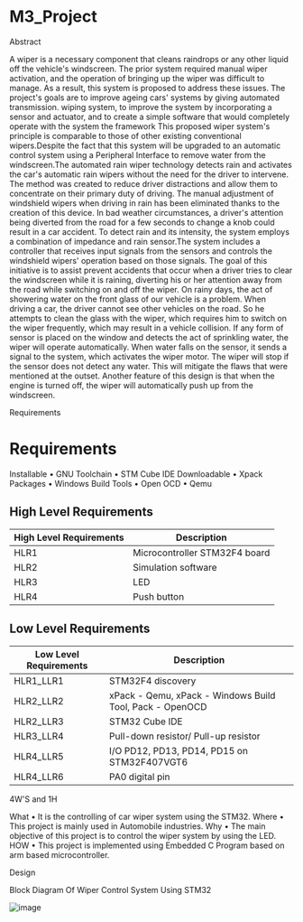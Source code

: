 # M3_Project

Abstract

A wiper is a necessary component that cleans raindrops or any other liquid off the vehicle's windscreen. The prior system required manual wiper activation, and the operation of bringing up the wiper was difficult to manage. As a result, this system is proposed to address these issues. The project's goals are to improve ageing cars' systems by giving automated transmission. wiping system, to improve the system by incorporating a sensor and actuator, and to create a simple software that would completely operate with the system the framework This proposed wiper system's principle is comparable to those of other existing conventional wipers.Despite the fact that this system will be upgraded to an automatic control system using a Peripheral Interface to remove water from the windscreen.The automated rain wiper technology detects rain and activates the car's automatic rain wipers without the need for the driver to intervene. The method was created to reduce driver distractions and allow them to concentrate on their primary duty of driving. The manual adjustment of windshield wipers when driving in rain has been eliminated thanks to the creation of this device. In bad weather circumstances, a driver's attention being diverted from the road for a few seconds to change a knob could result in a car accident. To detect rain and its intensity, the system employs a combination of impedance and rain sensor.The system includes a controller that receives input signals from the sensors and controls the windshield wipers' operation based on those signals. The goal of this initiative is to assist prevent accidents that occur when a driver tries to clear the windscreen while it is raining, diverting his or her attention away from the road while switching on and off the wiper. On rainy days, the act of showering water on the front glass of our vehicle is a problem. When driving a car, the driver cannot see other vehicles on the road. So he attempts to clean the glass with the wiper, which requires him to switch on the wiper frequently, which may result in a vehicle collision. If any form of sensor is placed on the window and detects the act of sprinkling water, the wiper will operate automatically. When water falls on the sensor, it sends a signal to the system, which activates the wiper motor. The wiper will stop if the sensor does not detect any water. This will mitigate the flaws that were mentioned at the outset. Another feature of this design is that when the engine is turned off, the wiper will automatically push up from the windscreen.

Requirements

# Requirements

Installable
•	GNU Toolchain
•	STM Cube IDE
Downloadable
•	Xpack Packages
•	Windows Build Tools
•	Open OCD
•	Qemu

## High Level Requirements
| High Level Requirements  | Description |
| ------------- | ------------- |
| HLR1  | Microcontroller STM32F4 board |
| HLR2  | Simulation software|
| HLR3  | LED |
| HLR4  | Push button |

## Low Level Requirements
| Low Level Requirements	  | Description |
| ------------- | ------------- |
| HLR1_LLR1 | STM32F4 discovery  |
| HLR2_LLR2 | xPack - Qemu, xPack - Windows Build Tool, Pack - OpenOCD |
| HLR2_LLR3 | STM32 Cube IDE |
| HLR3_LLR4 |Pull-down resistor/ Pull-up resistor  | 
| HLR4_LLR5 | I/O PD12, PD13, PD14, PD15 on STM32F407VGT6 |
| HLR4_LLR6 | PA0 digital pin  |

4W'S and 1H

What
•	It is the controlling of car wiper system using the STM32.
Where
•	This project is mainly used in Automobile industries.
Why
•	The main objective of this project is to control the wiper system by using the LED.
HOW
•	This project is implemented using Embedded C Program based on arm based microcontroller.

Design

Block Diagram Of Wiper Control System Using STM32

![image](https://user-images.githubusercontent.com/102878158/168502242-2a8d2dba-9f15-4a4a-870c-d87cac727fde.png)

